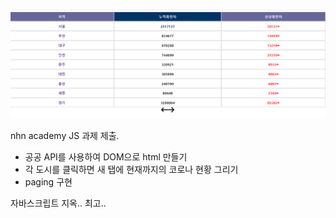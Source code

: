 ![](./img/03_27.PNG)

nhn academy JS 과제 제출.

- 공공 API를 사용하여 DOM으로 html 만들기
- 각 도시를 클릭하면 새 탭에 현재까지의 코로나 현황 그리기
- paging 구현

자바스크립트 지옥.. 최고..
